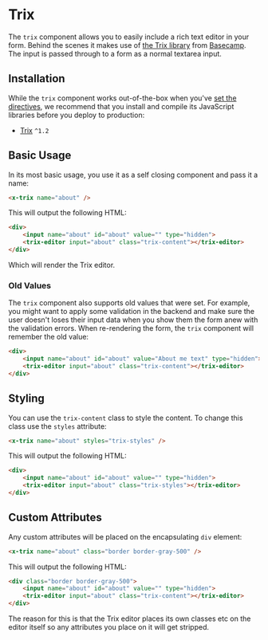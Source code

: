 # Trix

The `trix` component allows you to easily include a rich text editor in your form. Behind the scenes it makes use of [the Trix library](https://trix-editor.org) from [Basecamp](https://basecamp.com). The input is passed through to a form as a normal textarea input.

## Installation

While the `trix` component works out-of-the-box when you've [set the directives](/docs/{{version}}/installation#directives), we recommend that you install and compile its JavaScript libraries before you deploy to production:

- [Trix](https://github.com/basecamp/trix) `^1.2`

## Basic Usage

In its most basic usage, you use it as a self closing component and pass it a name:

```html
<x-trix name="about" />
```

This will output the following HTML:

```html
<div>
    <input name="about" id="about" value="" type="hidden">
    <trix-editor input="about" class="trix-content"></trix-editor>
</div>
```

Which will render the Trix editor.

### Old Values

The `trix` component also supports old values that were set. For example, you might want to apply some validation in the backend and make sure the user doesn't loses their input data when you show them the form anew with the validation errors. When re-rendering the form, the `trix` component will remember the old value:

```html
<div>
    <input name="about" id="about" value="About me text" type="hidden">
    <trix-editor input="about" class="trix-content"></trix-editor>
</div>
```

## Styling

You can use the `trix-content` class to style the content. To change this class use the `styles` attribute:

```html
<x-trix name="about" styles="trix-styles" />
```

This will output the following HTML:

```html
<div>
    <input name="about" id="about" value="" type="hidden">
    <trix-editor input="about" class="trix-styles"></trix-editor>
</div>
```

## Custom Attributes

Any custom attributes will be placed on the encapsulating `div` element:

```html
<x-trix name="about" class="border border-gray-500" />
```

This will output the following HTML:

```html
<div class="border border-gray-500">
    <input name="about" id="about" value="" type="hidden">
    <trix-editor input="about" class="trix-content"></trix-editor>
</div>
```

The reason for this is that the Trix editor places its own classes etc on the editor itself so any attributes you place on it will get stripped.
